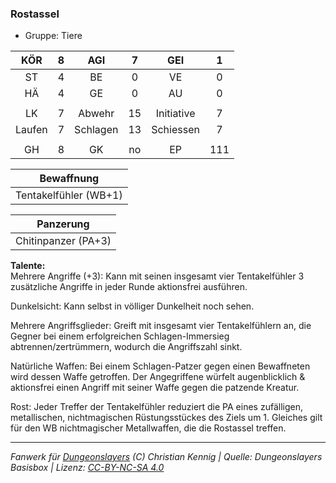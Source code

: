 ### Rostassel

- Gruppe: Tiere

|  KÖR   |  8  |   AGI    |  7  |    GEI     |  1  |
| :----: | :-: | :------: | :-: | :--------: | :-: |
|   ST   |  4  |    BE    |  0  |     VE     |  0  |
|   HÄ   |  4  |    GE    |  0  |     AU     |  0  |
|        |     |          |     |            |     |
|   LK   |  7  |  Abwehr  | 15  | Initiative |  7  |
| Laufen |  7  | Schlagen | 13  | Schiessen  |  7  |
|        |     |          |     |            |     |
|   GH   |  8  |    GK    | no  |     EP     | 111 |

|      Bewaffnung       |
| :-------------------: |
| Tentakelfühler (WB+1) |

|      Panzerung      |
| :-----------------: |
| Chitinpanzer (PA+3) |

**Talente:**  
Mehrere Angriffe (+3): Kann mit seinen insgesamt vier Tentakelfühler 3 zusätzliche Angriffe in jeder Runde aktionsfrei ausführen.

Dunkelsicht: Kann selbst in völliger Dunkelheit noch sehen.

Mehrere Angriffsglieder: Greift mit insgesamt vier Tentakelfühlern an, die Gegner bei einem erfolgreichen Schlagen-Immersieg abtrennen/zertrümmern, wodurch die Angriffszahl sinkt.

Natürliche Waffen: Bei einem Schlagen-Patzer gegen einen Bewaffneten wird dessen Waffe getroffen. Der Angegriffene würfelt augenblicklich & aktionsfrei einen Angriff mit seiner Waffe gegen die patzende Kreatur.

Rost: Jeder Treffer der Tentakelfühler reduziert die PA eines zufälligen, metallischen, nichtmagischen Rüstungsstückes des Ziels um 1. Gleiches gilt für den WB nichtmagischer Metallwaffen, die die Rostassel treffen.

---

_Fanwerk für [Dungeonslayers](https://www.dungeonslayers.net/) (C) Christian Kennig | Quelle: Dungeonslayers Basisbox | Lizenz: [CC-BY-NC-SA 4.0](https://creativecommons.org/licenses/by-nc-sa/4.0/deed.de)_

